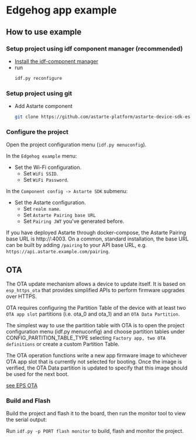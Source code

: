<!---
  Copyright 2021,2022 SECO Mind Srl

  SPDX-License-Identifier: Apache-2.0
-->

# Edgehog app example

## How to use example

### Setup project using idf component manager (recommended)

* [Install the idf-component manager](https://github.com/espressif/idf-component-manager#installing-the-idf-component-manager)
* run
  ```bash
  idf.py reconfigure
  ```

### Setup project using git

* Add Astarte component

    ``` bash
    git clone https://github.com/astarte-platform/astarte-device-sdk-esp32.git -b release-1.0 ./components/astarte-device-sdk-esp32
    ```
### Configure the project

Open the project configuration menu (`idf.py menuconfig`).

In the `Edgehog example` menu:

* Set the Wi-Fi configuration.
    * Set `WiFi SSID`.
    * Set `WiFi Password`.

In the `Component config -> Astarte SDK` submenu:

* Set the Astarte configuration.
    * Set `realm name`.
    * Set `Astarte Pairing base URL`
    * Set `Pairing JWT` you've generated before.

If you have deployed Astarte through docker-compose, the Astarte Pairing base URL is http://<your-machine-url>:4003. On
a common, standard installation, the base URL can be built by adding `/pairing` to your API base URL, e.g.
`https://api.astarte.example.com/pairing`.

## OTA
The OTA update mechanism allows a device to update itself. It is based on
`esp_https_ota` that provides simplified APIs to perform firmware upgrades
over HTTPS.

OTA requires configuring the Partition Table of the device with at least
two `OTA app slot` partitions (i.e. ota_0 and ota_1) and an `OTA Data Partition`.

The simplest way to use the partition table with OTA is to open the project configuration
menu (idf.py menuconfig) and choose partition tables under CONFIG_PARTITION_TABLE_TYPE selecting
`Factory app, two OTA definitions` or create a custom Partition Table.

The OTA operation functions write a new app firmware image to whichever OTA app
slot that is currently not selected for booting. Once the image is verified, the
OTA Data partition is updated to specify that this image should be used for the next boot.

[see EPS OTA](https://docs.espressif.com/projects/esp-idf/en/latest/esp32/api-reference/system/ota.html)

### Build and Flash

Build the project and flash it to the board, then run the monitor tool to view the serial output:

Run `idf.py -p PORT flash monitor` to build, flash and monitor the project.
